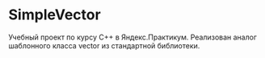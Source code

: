 # SimpleVector
Учебный проект по курсу С++ в Яндекс.Практикум.
Реализован аналог шаблонного класса vector из стандартной библиотеки.

